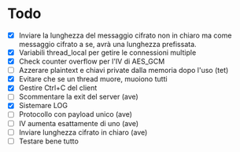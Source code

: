 # Todo

- [x] Inviare la lunghezza del messaggio cifrato non in chiaro ma come messaggio cifrato a se, avrà una lunghezza prefissata.
- [x] Variabili thread_local per getire le connessioni multiple
- [x] Check counter overflow per l'IV di AES_GCM
- [ ] Azzerare plaintext e chiavi private dalla memoria dopo l'uso (tet)
- [x] Evitare che se un thread muore, muoiono tutti
- [x] Gestire Ctrl+C del client
- [ ] Scommentare la exit del server (ave)
- [x] Sistemare LOG 
- [ ] Protocollo con payload unico (ave)
- [ ] IV aumenta esattamente di uno (ave)
- [ ] Inviare lunghezza cifrato in chiaro (ave)
- [ ] Testare bene tutto
